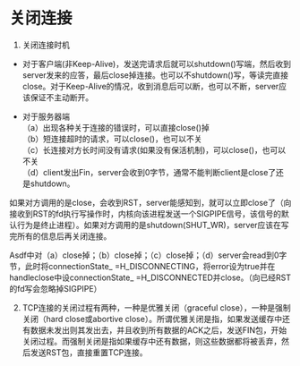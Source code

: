 # 关闭连接
1. 关闭连接时机  
 - 对于客户端(非Keep-Alive)，发送完请求后就可以shutdown()写端，然后收到server发来的应答，最后close掉连接。也可以不shutdown()写，等读完直接close。对于Keep-Alive的情况，收到消息后可以断，也可以不断，server应该保证不主动断开。

 - 对于服务器端  
（a）出现各种关于连接的错误时，可以直接close()掉  
（b）短连接超时的请求，可以close()，也可以不关  
（c）长连接对方长时间没有请求(如果没有保活机制)，可以close()，也可以不关  
（d）client发出Fin，server会收到0字节，通常不能判断client是close了还是shutdown。

 如果对方调用的是close，会收到RST，server能感知到，就可以立即close了（向接收到RST的fd执行写操作时，内核向该进程发送一个SIGPIPE信号，该信号的默认行为是终止进程）。如果对方调用的是shutdown(SHUT_WR)，server应该在写完所有的信息后再关闭连接。

 Asdf中对（a）close掉；（b）close掉；（c）close掉；（d）server会read到0字节，此时将connectionState_ =H_DISCONNECTING，将error设为true并在handleclose中设connectionState_ =H_DISCONNECTED并close。（向已经RST的fd写会忽略掉SIGPIPE）

2. TCP连接的关闭过程有两种，一种是优雅关闭（graceful close），一种是强制关闭（hard close或abortive close）。所谓优雅关闭是指，如果发送缓存中还有数据未发出则其发出去，并且收到所有数据的ACK之后，发送FIN包，开始关闭过程。而强制关闭是指如果缓存中还有数据，则这些数据都将被丢弃，然后发送RST包，直接重置TCP连接。
